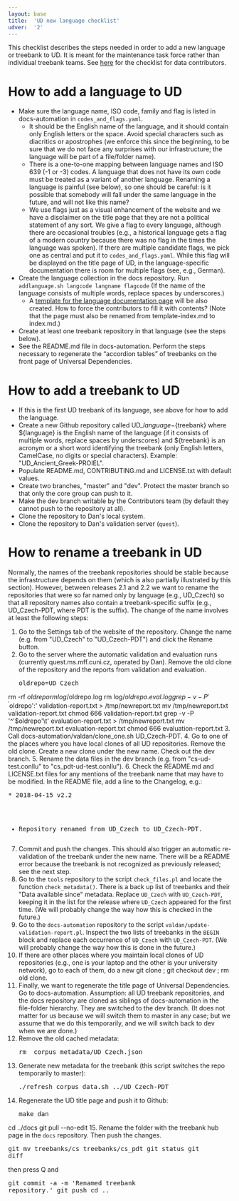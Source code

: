 ```yaml
---
layout: base
title:  'UD new language checklist'
udver:  '2'
---
```


This checklist describes the steps needed in order to add a new language or treebank to UD.
It is meant for the maintenance task force rather than individual treebank teams.
See [here](release_checklist.html) for the checklist for data contributors.

# How to add a language to UD

* Make sure the language name, ISO code, family and flag is listed in docs-automation in `codes_and_flags.yaml`.
  * It should be the English name of the language, and it should contain only English letters or the space.
    Avoid special characters such as diacritics or apostrophes (we enforce this since the beginning, to be
    sure that we do not face any surprises with our infrastructure; the language will be part of a file/folder
    name).
  * There is a one-to-one mapping between language names and ISO 639 (-1 or -3) codes.
    A language that does not have its own code must be treated as a variant of another language.
    Renaming a language is painful (see below), so one should be careful: is it possible that somebody will
    fall under the same language in the future, and will not like this name?
  * We use flags just as a visual enhancement of the website and we have a disclaimer on the title page that
    they are not a political statement of any sort. We give a flag to every language, although there are
    occasional troubles (e.g., a historical language gets a flag of a modern country because there was no flag
    in the times the language was spoken). If there are multiple candidate flags, we pick one as central and
    put it to `codes_and_flags.yaml`. While this flag will be displayed on the title page of UD, in the
    language-specific documentation there is room for multiple flags (see, e.g., German).
* Create the language collection in the docs repository. Run `addlanguage.sh langcode langname flagcode`
  (If the name of the language consists of multiple words, replace spaces by underscores.)
  * A [template for the language documentation page](https://github.com/UniversalDependencies/docs/blob/pages-source/_template/template-index.md) will be also created. How to force the contributors
    to fill it with contents? (Note that the page must also be renamed from template-index.md to index.md.)
* Create at least one treebank repository in that language (see the steps below).
* See the README.md file in docs-automation. Perform the steps necessary to regenerate the “accordion tables”
  of treebanks on the front page of Universal Dependencies.

# How to add a treebank to UD

* If this is the first UD treebank of its language, see above for how to add the language.
* Create a new Github repository called UD_${language}-${treebank} where ${language} is the
  English name of the language (if it consists of multiple words, replace spaces by underscores)
  and ${treebank} is an acronym or a short word identifying the treebank (only English letters,
  CamelCase, no digits or special characters). Example: "UD_Ancient_Greek-PROIEL".
* Populate README.md, CONTRIBUTING.md and LICENSE.txt with default values.
* Create two branches, "master" and "dev". Protect the master branch so that only the core group
  can push to it.
* Make the dev branch writable by the Contributors team (by default they cannot push to the repository
  at all).
* Clone the repository to Dan's local system.
* Clone the repository to Dan's validation server (`quest`).

# How to rename a treebank in UD

Normally, the names of the treebank repositories should be stable because the infrastructure depends on them
(which is also partially illustrated by this section). However, between releases 2.1 and 2.2 we want to rename
the repositories that were so far named only by language (e.g., UD_Czech) so that all repository names also
contain a treebank-specific suffix (e.g., UD_Czech-PDT, where PDT is the suffix). The change of the name involves
at least the following steps:

1.  Go to the Settings tab of the website of the repository. Change the name (e.g. from "UD_Czech" to "UD_Czech-PDT") and click the Rename button.
2.  Go to the server where the automatic validation and evaluation runs (currently quest.ms.mff.cuni.cz, operated by Dan).
    Remove the old clone of the repository and the reports from validation and evaluation.
    <pre>oldrepo=UD_Czech
rm -rf $oldrepo
rm log/$oldrepo.log
rm log/$oldrepo.eval.log
grep -v -P '^'$oldrepo':' validation-report.txt > /tmp/newreport.txt
mv /tmp/newreport.txt validation-report.txt
chmod 666 validation-report.txt
grep -v -P '^'$oldrepo'\t' evaluation-report.txt > /tmp/newreport.txt
mv /tmp/newreport.txt evaluation-report.txt
chmod 666 evaluation-report.txt</pre>
3.  Call docs-automation/valdan/clone_one.sh UD_Czech-PDT.
4.  Go to one of the places where you have local clones of all UD repositories. Remove the old clone.
    Create a new clone under the new name. Check out the dev branch.
5.  Rename the data files in the dev branch (e.g. from "cs-ud-test.conllu" to "cs_pdt-ud-test.conllu").
6.  Check the README.md and LICENSE.txt files for any mentions of the treebank name that may have to be modified.
    In the README file, add a line to the Changelog, e.g.:
    <pre>* 2018-04-15 v2.2
  * Repository renamed from UD_Czech to UD_Czech-PDT.</pre>
7.  Commit and push the changes. This should also trigger an automatic re-validation of the treebank under the new name.
    There will be a README error because the treebank is not recognized as previously released; see the next step.
8.  Go to the `tools` repository to the script `check_files.pl` and locate the function `check_metadata()`.
    There is a back up list of treebanks and their "Data available since" metadata. Replace `UD_Czech` with `UD_Czech-PDT`,
    keeping it in the list for the release where `UD_Czech` appeared for the first time. (We will probably change the way how this is checked in the future.)
9.  Go to the `docs-automation` repository to the script `valdan/update-validation-report.pl`.
    Inspect the two lists of treebanks in the `BEGIN` block and replace each occurrence of `UD_Czech` with `UD_Czech-PDT`. (We will probably change the way how this is done in the future.)
10. If there are other places where you maintain local clones of UD repositories (e.g., one is your laptop and the other is your
    university network), go to each of them, do a new git clone ; git checkout dev ; rm old clone.
11. Finally, we want to regenerate the title page of Universal Dependencies.
    Go to docs-automation. Assumption: all UD treebank repositories, and the docs repository are cloned as siblings of docs-automation
    in the file-folder hierarchy. They are switched to the dev branch. (It does not matter for us because we will switch them to
    master in any case; but we assume that we do this temporarily, and we will switch back to dev when we are done.)
12. Remove the old cached metadata:
    <pre>rm _corpus_metadata/UD_Czech.json</pre>
13. Generate new metadata for the treebank (this script switches the repo temporarily to master):
    <pre>./refresh_corpus_data.sh ../UD_Czech-PDT</pre>
14. Regenerate the UD title page and push it to Github:
    <pre>make dan
cd ../docs
git pull --no-edit</pre>
15. Rename the folder with the treebank hub page in the `docs` repository. Then push the changes.
    <pre>git mv treebanks/cs treebanks/cs_pdt
git status
git diff</pre> then press Q and
    <pre>git commit -a -m 'Renamed treebank repository.'
git push
cd ..</pre>
